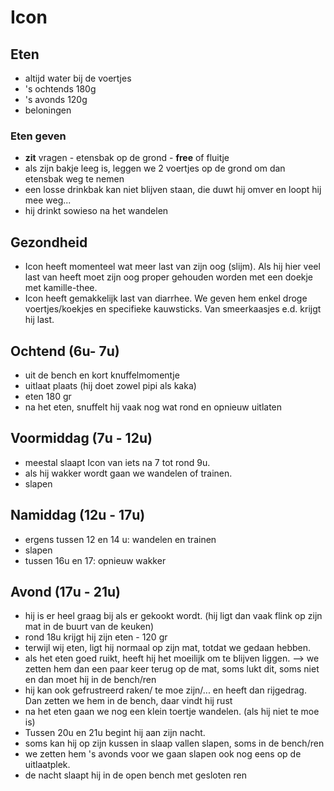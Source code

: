 # Icon

## Eten

* altijd water bij de voertjes
* 's ochtends 180g
* 's avonds 120g
* beloningen

### Eten geven

* **zit** vragen - etensbak op de grond - **free** of fluitje
* als zijn bakje leeg is, leggen we 2 voertjes op de grond om dan etensbak weg te nemen
* een losse drinkbak kan niet blijven staan, die duwt hij omver en loopt hij mee weg...
* hij drinkt sowieso na het wandelen 

## Gezondheid

* Icon heeft momenteel wat meer last van zijn oog (slijm). Als hij hier veel last van heeft moet zijn oog proper gehouden worden met een doekje met kamille-thee.
* Icon heeft gemakkelijk last van diarrhee. We geven hem enkel droge voertjes/koekjes en specifieke kauwsticks. Van smeerkaasjes e.d. krijgt hij last.  

## Ochtend (6u- 7u)

* uit de bench en kort knuffelmomentje
* uitlaat plaats (hij doet zowel pipi als kaka)
* eten 180 gr
* na het eten, snuffelt hij vaak nog wat rond en opnieuw uitlaten

## Voormiddag (7u - 12u)

* meestal slaapt Icon van iets na 7 tot rond 9u.
* als hij wakker wordt gaan we wandelen of trainen.
* slapen

## Namiddag (12u - 17u)

* ergens tussen 12 en 14 u: wandelen en trainen
* slapen
* tussen 16u en 17: opnieuw wakker

## Avond (17u - 21u)

* hij is er heel graag bij als er gekookt wordt. (hij ligt dan vaak flink op zijn mat in de buurt van de keuken)
* rond 18u krijgt hij zijn eten - 120 gr
* terwijl wij eten, ligt hij normaal op zijn mat, totdat we gedaan hebben.
* als het eten goed ruikt, heeft hij het moeilijk om te blijven liggen. --> we zetten hem dan een paar keer terug op de mat, soms lukt dit, soms niet en dan moet hij in de bench/ren
* hij kan ook gefrustreerd raken/ te moe zijn/... en heeft dan rijgedrag. Dan zetten we hem in de bench, daar vindt hij rust
* na het eten gaan we nog een klein toertje wandelen. (als hij niet te moe is)
* Tussen 20u en 21u begint hij aan zijn nacht.
* soms kan hij op zijn kussen in slaap vallen slapen, soms in de bench/ren
* we zetten hem 's avonds voor we gaan slapen ook nog eens op de uitlaatplek.
* de nacht slaapt hij in de open bench met gesloten ren
